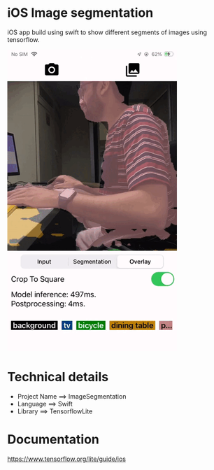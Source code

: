 # iOS Image segmentation
iOS app build using swift to show different segments of images using tensorflow.

![video](/Media/ImageSegmentation.gif)


# Technical details

- Project Name  ==> ImageSegmentation
- Language      ==> Swift
- Library       ==> TensorflowLite

# Documentation

https://www.tensorflow.org/lite/guide/ios
